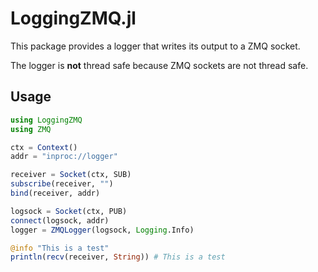 # LoggingZMQ.jl

This package provides a logger that writes its output to a ZMQ socket.

The logger is **not** thread safe because ZMQ sockets are not thread safe.

## Usage
```julia
using LoggingZMQ
using ZMQ

ctx = Context()
addr = "inproc://logger"

receiver = Socket(ctx, SUB)
subscribe(receiver, "")
bind(receiver, addr)

logsock = Socket(ctx, PUB)
connect(logsock, addr)
logger = ZMQLogger(logsock, Logging.Info)

@info "This is a test"
println(recv(receiver, String)) # This is a test
```
